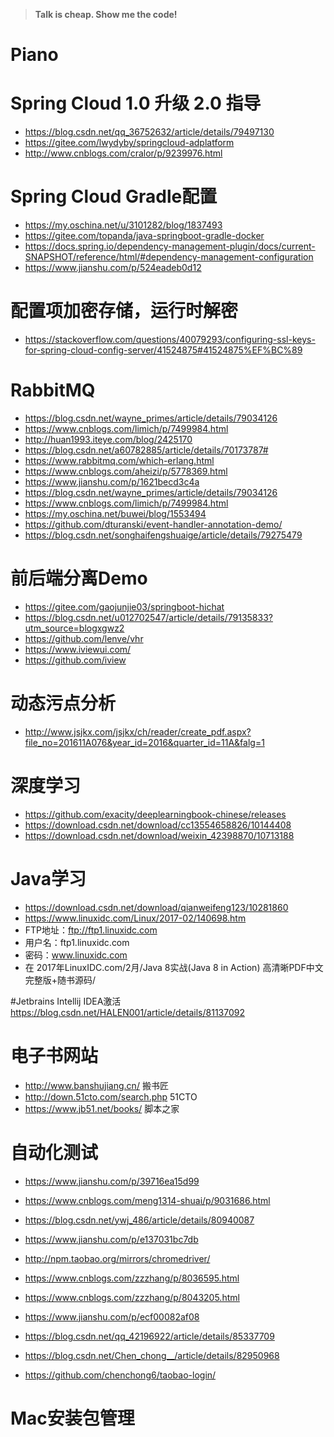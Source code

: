 > **Talk is cheap. Show me the code!**

# Piano

# Spring Cloud 1.0 升级 2.0 指导
- https://blog.csdn.net/qq_36752632/article/details/79497130
- https://gitee.com/lwydyby/springcloud-adplatform
- http://www.cnblogs.com/cralor/p/9239976.html


# Spring Cloud Gradle配置
- https://my.oschina.net/u/3101282/blog/1837493
- https://gitee.com/topanda/java-springboot-gradle-docker
- https://docs.spring.io/dependency-management-plugin/docs/current-SNAPSHOT/reference/html/#dependency-management-configuration
- https://www.jianshu.com/p/524eadeb0d12

# 配置项加密存储，运行时解密
- https://stackoverflow.com/questions/40079293/configuring-ssl-keys-for-spring-cloud-config-server/41524875#41524875%EF%BC%89


# RabbitMQ
- https://blog.csdn.net/wayne_primes/article/details/79034126
- https://www.cnblogs.com/limich/p/7499984.html
- http://huan1993.iteye.com/blog/2425170
- https://blog.csdn.net/a60782885/article/details/70173787#
- https://www.rabbitmq.com/which-erlang.html
- https://www.cnblogs.com/aheizi/p/5778369.html
- https://www.jianshu.com/p/1621becd3c4a
- https://blog.csdn.net/wayne_primes/article/details/79034126
- https://www.cnblogs.com/limich/p/7499984.html
- https://my.oschina.net/buwei/blog/1553494
- https://github.com/dturanski/event-handler-annotation-demo/
- https://blog.csdn.net/songhaifengshuaige/article/details/79275479


# 前后端分离Demo
- https://gitee.com/gaojunjie03/springboot-hichat
- https://blog.csdn.net/u012702547/article/details/79135833?utm_source=blogxgwz2
- https://github.com/lenve/vhr
- https://www.iviewui.com/
- https://github.com/iview


# 动态污点分析
- http://www.jsjkx.com/jsjkx/ch/reader/create_pdf.aspx?file_no=201611A076&year_id=2016&quarter_id=11A&falg=1


# 深度学习
- https://github.com/exacity/deeplearningbook-chinese/releases
- https://download.csdn.net/download/cc13554658826/10144408
- https://download.csdn.net/download/weixin_42398870/10713188


# Java学习
- https://download.csdn.net/download/qianweifeng123/10281860
- https://www.linuxidc.com/Linux/2017-02/140698.htm
-   FTP地址：ftp://ftp1.linuxidc.com
-   用户名：ftp1.linuxidc.com
-   密码：www.linuxidc.com
-   在 2017年LinuxIDC.com/2月/Java 8实战(Java 8 in Action) 高清晰PDF中文完整版+随书源码/


#Jetbrains Intellij IDEA激活
https://blog.csdn.net/HALEN001/article/details/81137092

# 电子书网站
- http://www.banshujiang.cn/ 搬书匠
- http://down.51cto.com/search.php 51CTO
- https://www.jb51.net/books/ 脚本之家

# 自动化测试
- https://www.jianshu.com/p/39716ea15d99
- https://www.cnblogs.com/meng1314-shuai/p/9031686.html
- https://blog.csdn.net/ywj_486/article/details/80940087
- https://www.jianshu.com/p/e137031bc7db
- http://npm.taobao.org/mirrors/chromedriver/
- https://www.cnblogs.com/zzzhang/p/8036595.html
- https://www.cnblogs.com/zzzhang/p/8043205.html

- https://www.jianshu.com/p/ecf00082af08

- https://blog.csdn.net/qq_42196922/article/details/85337709
- https://blog.csdn.net/Chen_chong__/article/details/82950968
- https://github.com/chenchong6/taobao-login/

# Mac安装包管理

